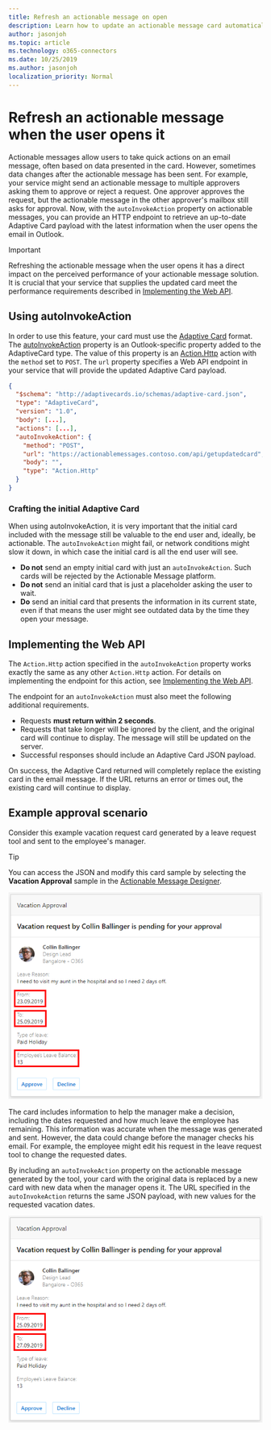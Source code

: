 ```yaml
---
title: Refresh an actionable message on open
description: Learn how to update an actionable message card automatically when the user opens it.
author: jasonjoh
ms.topic: article
ms.technology: o365-connectors
ms.date: 10/25/2019
ms.author: jasonjoh
localization_priority: Normal
---
```


# Refresh an actionable message when the user opens it

Actionable messages allow users to take quick actions on an email message, often based on data presented in the card. However, sometimes data changes after the actionable message has been sent. For example, your service might send an actionable message to multiple approvers asking them to approve or reject a request. One approver approves the request, but the actionable message in the other approver's mailbox still asks for approval. Now, with the `autoInvokeAction` property on actionable messages, you can provide an HTTP endpoint to retrieve an up-to-date Adaptive Card payload with the latest information when the user opens the email in Outlook.

> [!IMPORTANT]
> Refreshing the actionable message when the user opens it has a direct impact on the perceived performance of your actionable message solution. It is crucial that your service that supplies the updated card meet the performance requirements described in [Implementing the Web API](#implementing-the-web-api).

## Using autoInvokeAction

In order to use this feature, your card must use the [Adaptive Card](adaptive-card.md) format. The [autoInvokeAction](adaptive-card.md#additional-properties-on-the-adaptivecard-type) property is an Outlook-specific property added to the AdaptiveCard type. The value of this property is an [Action.Http](adaptive-card.md#actionhttp) action with the `method` set to `POST`. The `url` property specifies a Web API endpoint in your service that will provide the updated Adaptive Card payload.

```json
{
  "$schema": "http://adaptivecards.io/schemas/adaptive-card.json",
  "type": "AdaptiveCard",
  "version": "1.0",
  "body": [...],
  "actions": [...],
  "autoInvokeAction": {
    "method": "POST",
    "url": "https://actionablemessages.contoso.com/api/getupdatedcard",
    "body": "",
    "type": "Action.Http"
  }
}
```

### Crafting the initial Adaptive Card

When using autoInvokeAction, it is very important that the initial card included with the message still be valuable to the end user and, ideally, be actionable. The `autoInvokeAction` might fail, or network conditions might slow it down, in which case the initial card is all the end user will see.

- **Do not** send an empty initial card with just an `autoInvokeAction`. Such cards will be rejected by the Actionable Message platform.
- **Do not** send an initial card that is just a placeholder asking the user to wait.
- **Do** send an initial card that presents the information in its current state, even if that means the user might see outdated data by the time they open your message.

## Implementing the Web API

The `Action.Http` action specified in the `autoInvokeAction` property works exactly the same as any other `Action.Http` action. For details on implementing the endpoint for this action, see [Implementing the Web API](adaptive-card.md#implementing-the-web-api).

The endpoint for an `autoInvokeAction` must also meet the following additional requirements.

- Requests **must return within 2 seconds**.
- Requests that take longer will be ignored by the client, and the original card will continue to display. The message will still be updated on the server.
- Successful responses should include an Adaptive Card JSON payload.

On success, the Adaptive Card returned will completely replace the existing card in the email message. If the URL returns an error or times out, the existing card will continue to display.

## Example approval scenario

Consider this example vacation request card generated by a leave request tool and sent to the employee's manager.

> [!TIP]
> You can access the JSON and modify this card sample by selecting the **Vacation Approval** sample in the [Actionable Message Designer](https://amdesigner.azurewebsites.net/).

![An actionable message representing a vacation request, including the dates requested and the employee's remaining leave balance](images/vacation-request-card.png)

The card includes information to help the manager make a decision, including the dates requested and how much leave the employee has remaining. This information was accurate when the message was generated and sent. However, the data could change before the manager checks his email. For example, the employee might edit his request in the leave request tool to change the requested dates.

By including an `autoInvokeAction` property on the actionable message generated by the tool, your card with the original data is replaced by a new card with new data when the manager opens it. The URL specified in the `autoInvokeAction` returns the same JSON payload, with new values for the requested vacation dates.

![The vacation request actionable message, with updated values for the dates requested.](images/vacation-request-card-updated.png)
